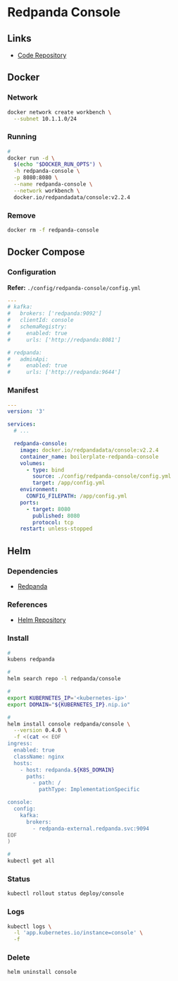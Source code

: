 # Redpanda Console

## Links

- [Code Repository](https://github.com/redpanda-data/console)

## Docker

### Network

```sh
docker network create workbench \
  --subnet 10.1.1.0/24
```

### Running

```sh
#
docker run -d \
  $(echo "$DOCKER_RUN_OPTS") \
  -h redpanda-console \
  -p 8080:8080 \
  --name redpanda-console \
  --network workbench \
  docker.io/redpandadata/console:v2.2.4
```

### Remove

```sh
docker rm -f redpanda-console
```

## Docker Compose

### Configuration

**Refer:** `./config/redpanda-console/config.yml`

```yml
---
# kafka:
#   brokers: ['redpanda:9092']
#   clientId: console
#   schemaRegistry:
#     enabled: true
#     urls: ['http://redpanda:8081']

# redpanda:
#   adminApi:
#     enabled: true
#     urls: ['http://redpanda:9644']
```

### Manifest

```yml
---
version: '3'

services:
  # ...

  redpanda-console:
    image: docker.io/redpandadata/console:v2.2.4
    container_name: boilerplate-redpanda-console
    volumes:
      - type: bind
        source: ./config/redpanda-console/config.yml
        target: /app/config.yml
    environment:
      CONFIG_FILEPATH: /app/config.yml
    ports:
      - target: 8080
        published: 8080
        protocol: tcp
    restart: unless-stopped
```

## Helm

### Dependencies

- [Redpanda](./README.md#helm)

### References

- [Helm Repository](https://github.com/redpanda-data/helm-charts/tree/main/charts/console)

### Install

```sh
#
kubens redpanda

#
helm search repo -l redpanda/console

#
export KUBERNETES_IP='<kubernetes-ip>'
export DOMAIN="${KUBERNETES_IP}.nip.io"

#
helm install console redpanda/console \
  --version 0.4.0 \
  -f <(cat << EOF
ingress:
  enabled: true
  className: nginx
  hosts:
    - host: redpanda.${K8S_DOMAIN}
      paths:
        - path: /
          pathType: ImplementationSpecific

console:
  config:
    kafka:
      brokers:
        - redpanda-external.redpanda.svc:9094
EOF
)

#
kubectl get all
```

### Status

```sh
kubectl rollout status deploy/console
```

### Logs

```sh
kubectl logs \
  -l 'app.kubernetes.io/instance=console' \
  -f
```

### Delete

```sh
helm uninstall console
```
